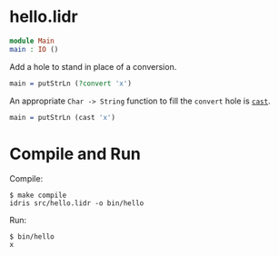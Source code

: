 hello.lidr
==========

```idris
module Main
main : IO ()
```

Add a hole to stand in place of a conversion.

``` idris
main = putStrLn (?convert 'x')
```

An appropriate `Char -> String` function to fill the `convert` hole is [`cast`](http://www.idris-lang.org/docs/current/prelude_doc/docs/Prelude.Cast.html#Prelude.Cast.cast).

```idris
main = putStrLn (cast 'x')
```

Compile and Run
===============

Compile:

``` fish
$ make compile
idris src/hello.lidr -o bin/hello
```

Run:

``` fish
$ bin/hello
x
```

